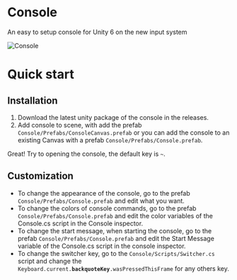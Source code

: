# Console
An easy to setup console for Unity 6 on the new input system

<img src="https://drive.google.com/uc?id=1UcS_1ouL4ypgntw59lxsclpXZV5smW5W" alt="Console">

# Quick start
## Installation
1. Download the latest unity package of the console in the releases.
2. Add console to scene, with add the prefab `Console/Prefabs/ConsoleCanvas.prefab` or you can add the console to an existing Canvas with a prefab `Console/Prefabs/Console.prefab`.

Great! Try to opening the console, the default key is `~`.
## Customization
- To change the appearance of the console, go to the prefab `Console/Prefabs/Console.prefab` and edit what you want.
- To change the colors of console commands, go to the prefab `Console/Prefabs/Console.prefab` and edit the color variables of the Console.cs script in the Console inspector.
- To change the start message, when starting the console, go to the prefab `Console/Prefabs/Console.prefab` and edit the Start Message variable of the Console.cs script in the console inspector.
- To change the switcher key, go to the `Console/Scripts/Switcher.cs` script and change the `Keyboard.current.`**`backquoteKey`**`.wasPressedThisFrame` for any others key.

